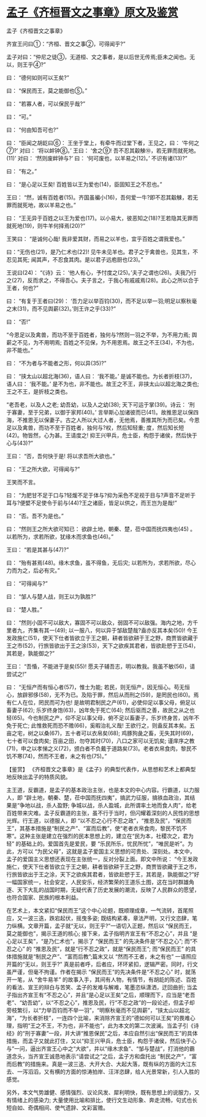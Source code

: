 # [孟子《齐桓晋文之事章》原文及鉴赏](https://www.vrrw.net/wx/10380.html)

孟子《齐桓晋文之事章》

齐宣王问曰①：“齐桓、晋文之事②，可得闻乎?”

孟子对曰：“仲尼之徒③，无道桓、文之事者，是以后世无传焉;臣未之闻也。无以，则王乎④?”

曰： “德何如则可以王矣?”

曰： “保民而王，莫之能御也⑤。”

曰： “若寡人者，可以保民乎哉?”

曰： “可。”

曰： “何由知吾可也?”

曰： “臣闻之胡龁曰⑥： 王坐于堂上，有牵牛而过堂下者，王见之，曰： ‘牛何之⑦?’ 对曰： ‘将以衅钟⑧。’ 王曰： ‘舍之⑨! 吾不忍其觳觫⑩，若无罪而就死地。(11)’ 对曰： ‘然则废衅钟与?’ 曰： ‘何可废也，以羊易之(12)。’ 不识有诸(13)?”

曰： “有之。”

曰： “是心足以王矣! 百姓皆以王为爱也(14)，臣固知王之不忍也。”

王曰： “然，诚有百姓者(15)。齐国虽褊小(16)，吾何爱一牛?即不忍其觳觫，若无罪而就死地，故以羊易之也。”

曰： “王无异于百姓之以王为爱也(17)。以小易大，彼恶知之(18)?王若隐其无罪而就死地(19)，则牛羊何择焉(20)?”

王笑曰： “是诚何心哉! 我非爱其财，而易之以羊也，宜乎百姓之谓我爱也。”

曰：“无伤也(21)，是乃仁术也(22)! 见牛未见羊也。君子之于禽兽也，见其生，不忍见其死; 闻其声，不忍食其肉。是以君子远庖厨也(23)。”

王说曰(24)： “《诗》云： ‘他人有心，予忖度之(25)。’夫子之谓也(26)。夫我乃行之(27)，反而求之，不得吾心。夫子言之，于我心有戚戚焉(28)。此心之所以合于王者，何也?”

曰： “有复于王者曰(29)： ‘吾力足以举百钧(30)，而不足以举一羽;明足以察秋毫之末(31)，而不见舆薪(32)。’则王许之乎(33)?”

曰： “否!”

“今恩足以及禽兽，而功不至于百姓者，独何与?然则一羽之不举，为不用力焉; 舆薪之不见，为不用明焉; 百姓之不见保，为不用恩焉。故王之不王(34)，不为也，非不能也。”

曰： “不为者与不能者之形，何以异(35)?”

曰： “挟太山以超北海(36)，语人曰： ‘我不能。’ 是诚不能也。为长者折枝(37)，语人曰： ‘我不能。’ 是不为也，非不能也。故王之不王，非挟太山以超北海之类也; 王之不王，是折枝之类也。

“老吾老，以及人之老; 幼吾幼，以及人之幼(38); 天下可运于掌(39)。诗云： ‘刑于寡妻，至于兄弟，以御于家邦(40)。’ 言举斯心加诸彼而已(41)。故推恩足以保四海，不推恩无以保妻子。古之人所以大过人者，无他焉，善推其所为而已矣。今恩足以及禽兽，而功不至于百姓者，独何与?权，然后知轻重; 度，然后知长短(42)。物皆然，心为甚。王请度之! 抑王兴甲兵，危士臣，构怨于诸侯，然后快于心与(43)?”

王曰： “否，吾何快于是! 将以求吾所大欲也。”

曰： “王之所大欲，可得闻与?”

王笑而不言。

曰： “为肥甘不足于口与?轻煖不足于体与?抑为采色不足视于目与?声音不足听于耳与?便嬖不足使令于前与(44)?王之诸臣，皆足以供之，而王岂为是哉!”

曰： “否。吾不为是也。”

曰： “然则王之所大欲可知已： 欲辟土地，朝秦、楚，莅中国而抚四夷也(45) 。以若所为，求若所欲，犹缘木而求鱼也(46)。”

王曰： “若是其甚与(47)?”

曰： “殆有甚焉(48)。缘木求鱼，虽不得鱼，无后灾; 以若所为，求若所欲，尽心力而为之，后必有灾。”

曰： “可得闻与?”

曰： “邹人与楚人战，则王以为孰胜?”

曰： “楚人胜。”

曰： “然则小固不可以敌大，寡固不可以敌众，弱固不可以敌强。海内之地，方千里者九，齐集有其一(49); 以一服八，何以异于邹敌楚哉?盍亦反其本矣(50)! 今王发政施仁(51)，使天下仕者皆欲立于王之朝，耕者皆欲耕于王之野，商贾皆欲藏于王之市(52)，行旅皆欲出于王之涂(53)，天下之欲疾其君者，皆欲赴愬于王(54)，其若是，孰能御之?”

王曰： “吾惛，不能进于是矣(55)! 愿夫子辅吾志，明以教我。我虽不敏(56)，请尝试之!”

曰： “无恒产而有恒心者(57)，惟士为能; 若民，则无恒产，因无恒心。苟无恒心，放辟邪侈(58)，无不为已。及陷于罪，然后从而刑之(59)，是罔民也(60)。焉有仁人在位，罔民而可为也! 是故明君制民之产(61)，必使仰足以事父母，俯足以畜妻子(62); 乐岁终身饱(63)，凶年免于死亡(64); 然后驱而之善，故民之从之也轻(65)。今也制民之产，仰不足以事父母，俯不足以畜妻子，乐岁终身苦，凶年不免于死亡; 此惟救死而恐不赡(66)，奚暇治礼义哉! 王欲行之，则盍反其本矣。五亩之宅，树之以桑(67)，五十者可以衣帛矣(68); 鸡豚狗彘之畜，无失其时(69)，七十者可以食肉矣; 百亩之田，勿夺其时(70)，八口之家可以无饥矣; 谨庠序之教(71)，申之以孝悌之义(72)，颁白者不负戴于道路矣(73)。老者衣帛食肉，黎民不饥不寒(74)，然而不王者，未之有也(75)。”



【鉴赏】 《齐桓晋文之事章》是《孟子》的典型代表作，从思想和艺术上都典型地反映出孟子的特质风貌。

主王道，反霸道，是孟子的基本政治主张，也是本文的中心内容。行霸道，以力服人，即 “辟土地，朝秦、楚，莅中国而抚四夷”，搞武力征服，搞铁血政治，其结果是“争地以战，杀人盈野; 争城以战，杀人盈城，此所谓率土地而食人肉”，给老百姓带来灾难。孟子反霸道的主张，虽不行于当时，但闪耀着深刻的人民性的思想光辉。行王道，以德服人，即 “以不忍之心行不忍之政”，“推恩及民”，“保民而王”，其基本措施是“制民之产”、“富而后教”，使“老者衣帛食肉，黎民不饥不寒”。这种主张是建立在强烈的民本思想上的，建立在“民为本，社稷次之，君为轻” 的基础上的。爱国首先是爱民，要 “乐民所乐，忧民所忧”，“唯民是听”。为此，方可以 “为民父母”，这就是孟子爱国主义思想的可贵处、深刻处。本文中，孟子的爱国主义思想还表现在主张统一，反对分裂上面。即文中所说： “今王发政施仁，使天下仕者皆欲立于王之朝，耕者皆欲耕于王之野，商贾皆欲藏于王之市，行旅皆欲出于王之涂，天下之欲疾其君者，皆欲赴愬于王，其若是，孰能御之?”好一幅国家统一，社会安定，人民安乐，经济繁荣的王道乐土图，这在当时群雄角逐、天下大乱的战国时期，无疑代表了历史发展的潮流，反映了人民群众的愿望，也符合国家、民族的根本利益。

在艺术上，本文紧扣“保民而王”这个中心论题，既顺理成章，一气流转，首尾照应，又一波三迭，跌宕起伏，摇曳多姿; 既结构紧凑，章法严明，又行文恣肆，笔力纵横。文章开篇，孟子就“无以，则王乎?”一语切入正题，然后以 “保民而王，莫之能御也”，揭示王道的核心; 接下来，孟子指明齐宣王有“不忍之心”，并且 “是心足以王矣”，“是乃仁术也”，揭示了 “保民而王” 的先决条件是“不忍之心”; 而“不忍之心” 的 “推恩及民”，就是“行不忍之政”，就是“保民而王”; 而“保民而王” 的具体措施就是“制民之产”、“富而后教”;篇末又以 “然而不王者，未之有也” 一语照应开篇的“无以，则王乎?” 真是前者呼，后者应，环环紧扣，逻辑严密。同时，行文虽严谨，但毫不拘谨。作者在揭示 “保民而王”的先决条件是“不忍之心” 时，就荡开一笔，从 “舍牛易羊” 的故事入手，其间有人物，有情节，有胡龁的陈述、百姓的看法、宣王的辩白与苦笑、孟子的发难与解难，笔墨恣纵潇洒，迂回曲折; 当孟子指出齐宣王有“不忍之心”，并且“是心足以王矣”之后，顺理而下，应当是“老吾老”、“幼吾幼”，以“不忍之心”，推恩及民，行“不忍之政”的一段论述，但孟子却旁枝繁衍，以“力举百钧而不举一羽”，“明察秋毫而不见舆薪”，“挟太山以超北海”，“为长者折枝”，一连四个比喻，来消除齐宣王的“德如何可以王矣”的畏难心理，指明“王之不王，不为也，非不能也”，此为本文的第二次波澜。当孟子引《诗经》的“刑于寡妻”一段，并大讲“推恩保民”之后，本应自然引出“保民而王”的具体措施，而孟子又就此打住，又以“抑王兴甲兵，危士臣，构怨于诸侯，然后快于心与”一问，逼出齐宣王心中之“大欲”，并以“缘木求鱼”、“邹与楚战”，打消他的霸道念头，当齐宣王诚恳地表示“请尝试之”之后，孟子方和盘托出 “制民之产”，“富而后教”的措施来。真是一波三迭、大开大合、大起大落，既有纵的方面的大江东去、一泻滔滔，又有横的方面的惊涛拍岸、汪洋恣肆，给人光景常新，引人入胜的感觉。

另外，本文气势雄健、感情强烈、议论风发、犀利明快，既有思想上的说服力，又有情绪上的感染力; 大量使用比喻和排比，使行文生动形象、奔走流畅，句式也长短自如、奇偶相间、使气遗辞、文彩富赡。

